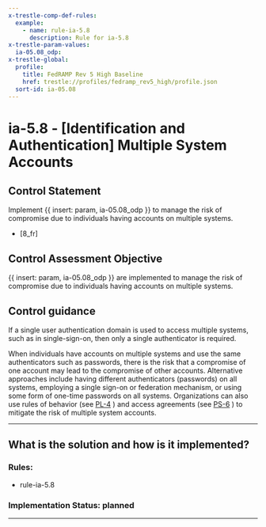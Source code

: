 ```yaml
---
x-trestle-comp-def-rules:
  example:
    - name: rule-ia-5.8
      description: Rule for ia-5.8
x-trestle-param-values:
  ia-05.08_odp:
x-trestle-global:
  profile:
    title: FedRAMP Rev 5 High Baseline
    href: trestle://profiles/fedramp_rev5_high/profile.json
  sort-id: ia-05.08
---
```


# ia-5.8 - \[Identification and Authentication\] Multiple System Accounts

## Control Statement

Implement {{ insert: param, ia-05.08_odp }} to manage the risk of compromise due to individuals having accounts on multiple systems.

- \[8_fr\]

## Control Assessment Objective

{{ insert: param, ia-05.08_odp }} are implemented to manage the risk of compromise due to individuals having accounts on multiple systems.

## Control guidance

If a single user authentication domain is used to access multiple systems, such as in single-sign-on, then only a single authenticator is required.

When individuals have accounts on multiple systems and use the same authenticators such as passwords, there is the risk that a compromise of one account may lead to the compromise of other accounts. Alternative approaches include having different authenticators (passwords) on all systems, employing a single sign-on or federation mechanism, or using some form of one-time passwords on all systems. Organizations can also use rules of behavior (see [PL-4](#pl-4) ) and access agreements (see [PS-6](#ps-6) ) to mitigate the risk of multiple system accounts.

______________________________________________________________________

## What is the solution and how is it implemented?

<!-- For implementation status enter one of: implemented, partial, planned, alternative, not-applicable -->

<!-- Note that the list of rules under ### Rules: is read-only and changes will not be captured after assembly to JSON -->

<!-- Add control implementation description here for control: ia-5.8 -->

### Rules:

  - rule-ia-5.8

### Implementation Status: planned

______________________________________________________________________

